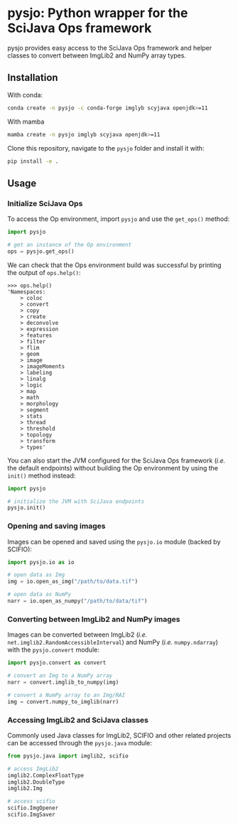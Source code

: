 pysjo: Python wrapper for the SciJava Ops framework
===

pysjo provides easy access to the SciJava Ops framework and helper classes to convert
between ImgLib2 and NumPy array types.

## Installation

With conda:

```bash
conda create -n pysjo -c conda-forge imglyb scyjava openjdk>=11
```

With mamba

```bash
mamba create -n pysjo imglyb scyjava openjdk>=11
```

Clone this repository, navigate to the `pysjo` folder and install it with:

```bash
pip install -e .
```

## Usage

### Initialize SciJava Ops
To access the Op environment, import `pysjo` and use the `get_ops()` method:

```python
import pysjo

# get an instance of the Op environment
ops = pysjo.get_ops()
```

We can check that the Ops environment build was successful by printing the output of `ops.help()`:

```
>>> ops.help()
'Namespaces:
	> coloc
	> convert
	> copy
	> create
	> deconvolve
	> expression
	> features
	> filter
	> flim
	> geom
	> image
	> imageMoments
	> labeling
	> linalg
	> logic
	> map
	> math
	> morphology
	> segment
	> stats
	> thread
	> threshold
	> topology
	> transform
	> types'
```

You can also start the JVM configured for the SciJava Ops framework (_i.e._ the default endpoints)
without building the Op environment by using the `init()` method instead:

```python
import pysjo

# initialize the JVM with SciJava endpoints
pysjo.init()
```

### Opening and saving images

Images can be opened and saved using the `pysjo.io` module (backed by SCIFIO): 

```python
import pysjo.io as io

# open data as Img
img = io.open_as_img("/path/to/data.tif")

# open data as NumPy
narr = io.open_as_numpy("/path/to/data/tif")
```

### Converting between ImgLib2 and NumPy images

Images can be converted between ImgLib2 (_i.e._ `net.imglib2.RandomAccessibleInterval`) and
NumPy (_i.e._ `numpy.ndarray`) with the `pysjo.convert` module:

```python
import pysjo.convert as convert

# convert an Img to a NumPy array
narr = convert.imglib_to_numpy(img)

# convert a NumPy array to an Img/RAI
img = convert.numpy_to_imglib(narr)
```

### Accessing ImgLib2 and SciJava classes

Commonly used Java classes for ImgLib2, SCIFIO and other related projects
can be accessed through the `pysjo.java` module:

```python
from pysjo.java import imglib2, scifio

# access ImgLib2
imglib2.ComplexFloatType
imglib2.DoubleType
imglib2.Img

# access scifio
scifio.ImgOpener
scifio.ImgSaver
```
